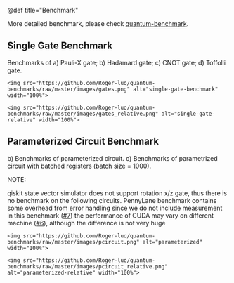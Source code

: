 @def title="Benchmark"

More detailed benchmark, please check [quantum-benchmark](https://github.com/Roger-luo/quantum-benchmarks).

## Single Gate Benchmark

Benchmarks of a) Pauli-X gate; b) Hadamard gate; c) CNOT gate; d) Toffolli gate.

~~~
<img src="https://github.com/Roger-luo/quantum-benchmarks/raw/master/images/gates.png" alt="single-gate-benchmark" width="100%">
~~~

~~~
<img src="https://github.com/Roger-luo/quantum-benchmarks/raw/master/images/gates_relative.png" alt="single-gate-relative" width="100%">
~~~

## Parameterized Circuit Benchmark

b) Benchmarks of parameterized circuit. c) Benchmarks of parametrized circuit with batched registers (batch size = 1000).

NOTE:

qiskit state vector simulator does not support rotation x/z gate, thus there is no benchmark on the following circuits.
PennyLane benchmark contains some overhead from error handling since we do not include measurement in this benchmark ([#7](https://github.com/Roger-luo/quantum-benchmarks/pull/7))
the performance of CUDA may vary on different machine ([#6](https://github.com/Roger-luo/quantum-benchmarks/issues/6)), although the difference is not very huge

~~~
<img src="https://github.com/Roger-luo/quantum-benchmarks/raw/master/images/pcircuit.png" alt="parameterized" width="100%">
~~~

~~~
<img src="https://github.com/Roger-luo/quantum-benchmarks/raw/master/images/pcircuit_relative.png" alt="parameterized-relative" width="100%">
~~~
